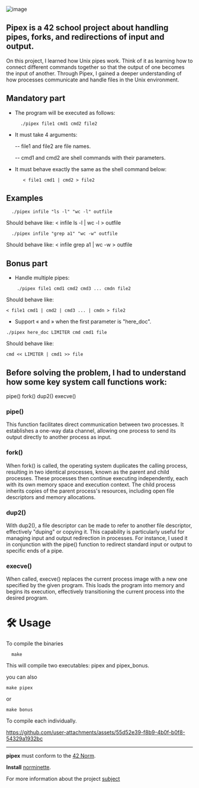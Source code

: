 ![image](https://github.com/user-attachments/assets/2d56350e-8520-46a4-a5be-9307b7414495)


## Pipex is a 42 school project about handling pipes, forks, and redirections of input and output.


On this project, I learned how Unix pipes work. Think of it as learning how to connect different commands together so that the output of one becomes the input of another. Through Pipex, I gained a deeper understanding of how processes communicate and handle files in the Unix environment.
## Mandatory part

- The program will be executed as follows:

        ./pipex file1 cmd1 cmd2 file2

- It must take 4 arguments:

    -- file1 and file2 are file names.

    -- cmd1 and cmd2 are shell commands with their parameters.

- It must behave exactly the same as the shell command below:

         < file1 cmd1 | cmd2 > file2


## Examples

```
  ./pipex infile "ls -l" "wc -l" outfile
```
Should behave like: < infile ls -l | wc -l > outfile

```
  ./pipex infile "grep a1" "wc -w" outfile
```
Should behave like: < infile grep a1 | wc -w > outfile



## Bonus part

 -  Handle multiple pipes:
```
    ./pipex file1 cmd1 cmd2 cmd3 ... cmdn file2
```

Should behave like:
```
< file1 cmd1 | cmd2 | cmd3 ... | cmdn > file2

```

- Support « and » when the first parameter is "here_doc".

```
./pipex here_doc LIMITER cmd cmd1 file
```
Should behave like:
```
cmd << LIMITER | cmd1 >> file
```
## Before solving the problem, I had to understand how some key system call functions work:

pipe()
fork()
dup2()
execve()






### pipe()

This function facilitates direct communication between two processes. It establishes a one-way data channel, allowing one process to send its output directly to another process as input.

### fork()

When fork() is called, the operating system duplicates the calling process, resulting in two identical processes, known as the parent and child processes. These processes then continue executing independently, each with its own memory space and execution context. The child process inherits copies of the parent process's resources, including open file descriptors and memory allocations.

### dup2()

With dup2(), a file descriptor can be made to refer to another file descriptor, effectively "duping" or copying it. This capability is particularly useful for managing input and output redirection in processes. For instance, I used it in conjunction with the pipe() function to redirect standard input or output to specific ends of a pipe.

### execve()

When called, execve() replaces the current process image with a new one specified by the given program. This loads the program into memory and begins its execution, effectively transitioning the current process into the desired program.

# 🛠️ Usage

To compile the binaries

```
  make
```
This will compile two executables: pipex and pipex_bonus.

you can also
```
make pipex
```
or
```
make bonus
```
To compile each individually.



https://github.com/user-attachments/assets/55d52e39-f8b9-4b0f-b0f8-54329a1932bc


---------------------------------------

**pipex** must conform to the [42 Norm](https://cdn.intra.42.fr/pdf/pdf/96987/en.norm.pdf).

**Install** [norminette](https://github.com/42School/norminette).

For more information about the project [subject](https://cdn.intra.42.fr/pdf/pdf/138317/en.subject.pdf)
